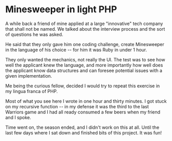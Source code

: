 Minesweeper in light PHP
========================

A while back a friend of mine applied at a large "innovative" tech company
that shall not be named. We talked about the interview process and the sort of
questions he was asked.

He said that they only gave him one coding challenge, create Minesweeper in the
language of his choice -- for him it was Ruby in under 1 hour.

They only wanted the mechanics, not really the UI. The test was to see
how well the applicant knew the language, and more importantly how well does
the applicant know data structures and can foresee potential issues with a given
implementation.

Me being the curious fellow, decided I would try to repeat this exercise in
my lingua franca of PHP.

Most of what you see here I wrote in one hour and thirty minutes. I got stuck
on my recursive function -- in my defense it was the third to the last Warriors
game and I had all ready consumed a few beers when my friend and I spoke.

Time went on, the season ended, and I didn't work on this at all. Until the
last few days where I sat down and finished bits of this project. It was fun!
